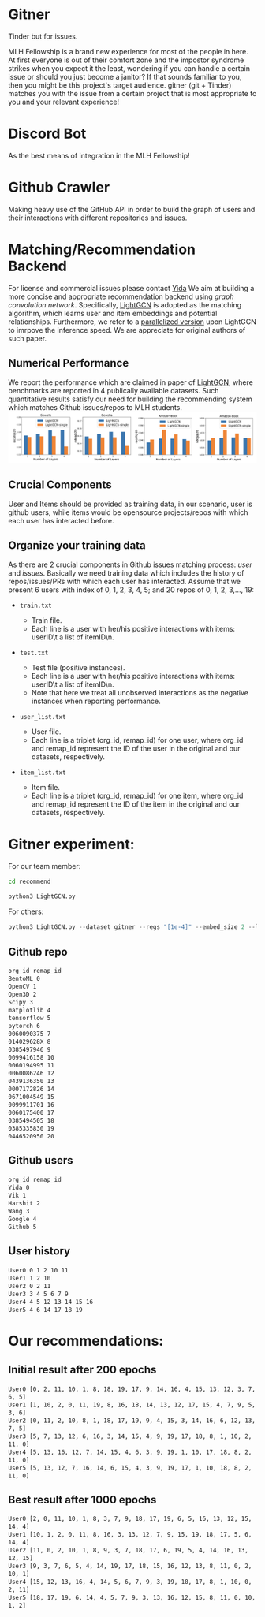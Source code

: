 # Gitner
Tinder but for issues.

MLH Fellowship is a brand new experience for most of the people in here. At first everyone is out of their comfort zone and the impostor syndrome strikes when you expect it the least, wondering if you can handle a certain issue or should you just become a janitor? If that sounds familiar to you, then you might be this project's target audience. gitner (git + Tinder) matches you with the issue from a certain project that is most appropriate to you and your relevant experience!

# Discord Bot

As the best means of integration in the MLH Fellowship!

# Github Crawler

Making heavy use of the GitHub API in order to build the graph of users and their interactions with different repositories and issues.

# Matching/Recommendation Backend
For license and commercial issues please contact [Yida](https://wangyida.github.io/)
We aim at building a more concise and appropriate recommendation backend using *graph convolution network*. Specifically, [LightGCN](https://github.com/kuandeng/LightGCN) is adopted as the matching algorithm, which learns user and item embeddings and potential relationships. Furthermore, we refer to a [parallelized version](https://github.com/Wuyxin/LightGCN-parallelized-version) upon LightGCN to imrpove the inference speed. We are appreciate for original authors of such paper.

## Numerical Performance
We report the performance which are claimed in paper of [LightGCN](https://arxiv.org/pdf/2002.02126.pdf), where benchmarks are reported in 4 publically available datasets. Such quantitative results satisfy our need for building the recommending system which matches Github issues/repos to MLH students.
![quantitatives](imgs/LightGCN_numericals.png)

## Crucial Components
User and Items should be provided as training data, in our scenario, user is github users, while items would be opensource projects/repos with which each user has interacted before.

## Organize your training data 
As there are 2 crucial components in Github issues matching process: *user* and *issues*. Basically we need training data which includes the history of repos/issues/PRs with which each user has interacted. 
Assume that we present 6 users with index of 0, 1, 2, 3, 4, 5; and 20 repos of 0, 1, 2, 3,..., 19: 
* `train.txt`
  * Train file.
  * Each line is a user with her/his positive interactions with items: userID\t a list of itemID\n.

* `test.txt`
  * Test file (positive instances).
  * Each line is a user with her/his positive interactions with items: userID\t a list of itemID\n.
  * Note that here we treat all unobserved interactions as the negative instances when reporting performance.

* `user_list.txt`
  * User file.
  * Each line is a triplet (org_id, remap_id) for one user, where org_id and remap_id represent the ID of the user in the original and our datasets, respectively.

* `item_list.txt`
  * Item file.
  * Each line is a triplet (org_id, remap_id) for one item, where org_id and remap_id represent the ID of the item in the original and our datasets, respectively.


# Gitner experiment:
For our team member:
```bash
cd recommend
```
```python
python3 LightGCN.py
```
For others:
```python
python3 LightGCN.py --dataset gitner --regs "[1e-4]" --embed_size 2 --layer_size "[64,64,64,64]" --lr 0.001 --batch_size 256 --epoch 100 --test_flag full
```
## Github repo
```
org_id remap_id
BentoML 0
OpenCV 1
Open3D 2
Scipy 3
matplotlib 4
tensorflow 5
pytorch 6
0060090375 7
014029628X 8
0385497946 9
0099416158 10
0060194995 11
0060086246 12
0439136350 13
0007172826 14
0671004549 15
0099911701 16
0060175400 17
0385494505 18
0385335830 19
0446520950 20
```
## Github users
```
org_id remap_id
Yida 0
Vik 1
Harshit 2
Wang 3
Google 4
Github 5
```

## User history
```
User0 0 1 2 10 11
User1 1 2 10
User2 0 2 11
User3 3 4 5 6 7 9
User4 4 5 12 13 14 15 16
User5 4 6 14 17 18 19
```

# Our recommendations:
## Initial result after 200 epochs
```
User0 [0, 2, 11, 10, 1, 8, 18, 19, 17, 9, 14, 16, 4, 15, 13, 12, 3, 7, 6, 5]
User1 [1, 10, 2, 0, 11, 19, 8, 16, 18, 14, 13, 12, 17, 15, 4, 7, 9, 5, 3, 6]
User2 [0, 11, 2, 10, 8, 1, 18, 17, 19, 9, 4, 15, 3, 14, 16, 6, 12, 13, 7, 5]
User3 [5, 7, 13, 12, 6, 16, 3, 14, 15, 4, 9, 19, 17, 18, 8, 1, 10, 2, 11, 0]
User4 [5, 13, 16, 12, 7, 14, 15, 4, 6, 3, 9, 19, 1, 10, 17, 18, 8, 2, 11, 0]
User5 [5, 13, 12, 7, 16, 14, 6, 15, 4, 3, 9, 19, 17, 1, 10, 18, 8, 2, 11, 0]
```
## Best result after 1000 epochs
```
User0 [2, 0, 11, 10, 1, 8, 3, 7, 9, 18, 17, 19, 6, 5, 16, 13, 12, 15, 14, 4]
User1 [10, 1, 2, 0, 11, 8, 16, 3, 13, 12, 7, 9, 15, 19, 18, 17, 5, 6, 14, 4]
User2 [11, 0, 2, 10, 1, 8, 9, 3, 7, 18, 17, 6, 19, 5, 4, 14, 16, 13, 12, 15]
User3 [9, 3, 7, 6, 5, 4, 14, 19, 17, 18, 15, 16, 12, 13, 8, 11, 0, 2, 10, 1]
User4 [15, 12, 13, 16, 4, 14, 5, 6, 7, 9, 3, 19, 18, 17, 8, 1, 10, 0, 2, 11]
User5 [18, 17, 19, 6, 14, 4, 5, 7, 9, 3, 13, 16, 12, 15, 8, 11, 0, 10, 1, 2]
```
